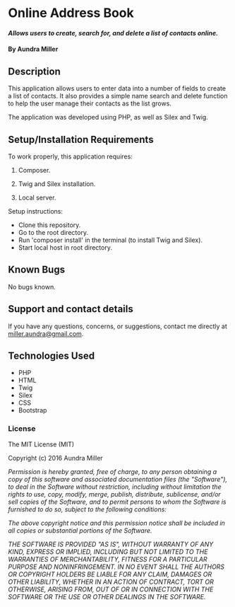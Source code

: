 # Online Address Book

#### _Allows users to create, search for, and delete a list of contacts online._

#### By Aundra Miller

## Description

This application allows users to enter data into a number of fields to create a list of contacts. It also provides a simple name search and delete function to help the user manage their contacts as the list grows.

The application was developed using PHP, as well as Silex and Twig.

## Setup/Installation Requirements

To work properly, this application requires:

1. Composer.

2. Twig and Silex installation.

3. Local server.

Setup instructions:
* Clone this repository.
* Go to the root directory.
* Run 'composer install' in the terminal (to install Twig and Silex).
* Start local host in root directory.

## Known Bugs

No bugs known.

## Support and contact details

If you have any questions, concerns, or suggestions, contact me directly at miller.aundra@gmail.com.

## Technologies Used

* PHP
* HTML
* Twig
* Silex
* CSS
* Bootstrap

### License

The MIT License (MIT)

Copyright (c) 2016 Aundra Miller

_Permission is hereby granted, free of charge, to any person obtaining a copy of this software and associated documentation files (the "Software"), to deal in the Software without restriction, including without limitation the rights to use, copy, modify, merge, publish, distribute, sublicense, and/or sell copies of the Software, and to permit persons to whom the Software is furnished to do so, subject to the following conditions:_  

_The above copyright notice and this permission notice shall be included in all copies or substantial portions of the Software._

_THE SOFTWARE IS PROVIDED "AS IS", WITHOUT WARRANTY OF ANY KIND, EXPRESS OR IMPLIED, INCLUDING BUT NOT LIMITED TO THE WARRANTIES OF MERCHANTABILITY, FITNESS FOR A PARTICULAR PURPOSE AND NONINFRINGEMENT. IN NO EVENT SHALL THE AUTHORS OR COPYRIGHT HOLDERS BE LIABLE FOR ANY CLAIM, DAMAGES OR OTHER LIABILITY, WHETHER IN AN ACTION OF CONTRACT, TORT OR OTHERWISE, ARISING FROM, OUT OF OR IN CONNECTION WITH THE SOFTWARE OR THE USE OR OTHER DEALINGS IN THE SOFTWARE._
